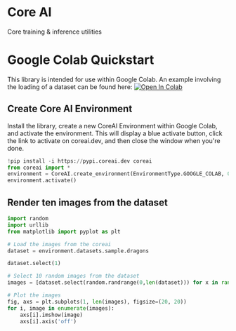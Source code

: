 # Core AI
Core training & inference utilities

# Google Colab Quickstart
This library is intended for use within Google Colab.  An example involving the loading of a dataset
can be found here: 
[![Open In Colab](https://colab.research.google.com/assets/colab-badge.svg)](https://colab.research.google.com/drive/1zzHewvLl79HmEBtCqA-A_Aa44dpLi_xZ?usp=sharing)

## Create Core AI Environment
Install the library, create a new CoreAI Environment within Google Colab, and activate the environment.
This will display a blue activate button, click the link to activate on coreai.dev, and then close the window
when you're done.

```python
!pip install -i https://pypi.coreai.dev coreai
from coreai import *
environment = CoreAI.create_environment(EnvironmentType.GOOGLE_COLAB, 0.5)
environment.activate()
```

## Render ten images from the dataset
```python
import random
import urllib
from matplotlib import pyplot as plt

# Load the images from the coreai
dataset = environment.datasets.sample.dragons

dataset.select(1)

# Select 10 random images from the dataset
images = [dataset.select(random.randrange(0,len(dataset))) for x in range(0,10)]

# Plot the images
fig, axs = plt.subplots(1, len(images), figsize=(20, 20))
for i, image in enumerate(images):
    axs[i].imshow(image)
    axs[i].axis('off')
```

